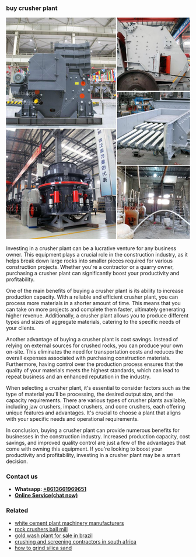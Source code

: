 <h3>buy crusher plant</h3><img src='1706767864.jpg' alt=''><p>Investing in a crusher plant can be a lucrative venture for any business owner. This equipment plays a crucial role in the construction industry, as it helps break down large rocks into smaller pieces required for various construction projects. Whether you're a contractor or a quarry owner, purchasing a crusher plant can significantly boost your productivity and profitability.</p><p>One of the main benefits of buying a crusher plant is its ability to increase production capacity. With a reliable and efficient crusher plant, you can process more materials in a shorter amount of time. This means that you can take on more projects and complete them faster, ultimately generating higher revenue. Additionally, a crusher plant allows you to produce different types and sizes of aggregate materials, catering to the specific needs of your clients.</p><p>Another advantage of buying a crusher plant is cost savings. Instead of relying on external sources for crushed rocks, you can produce your own on-site. This eliminates the need for transportation costs and reduces the overall expenses associated with purchasing construction materials. Furthermore, having control over the production process ensures that the quality of your materials meets the highest standards, which can lead to repeat business and an enhanced reputation in the industry.</p><p>When selecting a crusher plant, it's essential to consider factors such as the type of material you'll be processing, the desired output size, and the capacity requirements. There are various types of crusher plants available, including jaw crushers, impact crushers, and cone crushers, each offering unique features and advantages. It's crucial to choose a plant that aligns with your specific needs and operational requirements.</p><p>In conclusion, buying a crusher plant can provide numerous benefits for businesses in the construction industry. Increased production capacity, cost savings, and improved quality control are just a few of the advantages that come with owning this equipment. If you're looking to boost your productivity and profitability, investing in a crusher plant may be a smart decision.</p><h3>Contact us</h3><ul><li><strong>Whatsapp:&nbsp;<a href="https://wa.me/8613661969651">+8613661969651</a></strong></li><li><a href="https://swt.shibang-china.com/?git&amp;zhl&amp;buy crusher plant"><strong>Online Service(chat now)</strong></a></li></ul><h3>Related</h3><ul><li><a href='white cement plant machinery manufacturers.md'>white cement plant machinery manufacturers</a></li><li><a href='rock crushers ball mill.md'>rock crushers ball mill</a></li><li><a href='gold wash plant for sale in brazil.md'>gold wash plant for sale in brazil</a></li><li><a href='crushing and screening contractors in south africa.md'>crushing and screening contractors in south africa</a></li><li><a href='how to grind silica sand.md'>how to grind silica sand</a></li></ul>